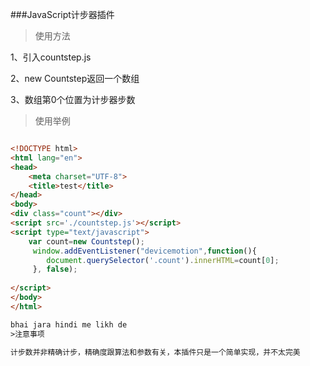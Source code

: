 ###JavaScript计步器插件


>使用方法

1、引入countstep.js

2、new Countstep返回一个数组

3、数组第0个位置为计步器步数

>使用举例

```html

<!DOCTYPE html>
<html lang="en">
<head>
	<meta charset="UTF-8">
	<title>test</title>
</head>
<body>
<div class="count"></div>
<script src='./countstep.js'></script>
<script type="text/javascript">
	var count=new Countstep();
	 window.addEventListener("devicemotion",function(){
	 	document.querySelector('.count').innerHTML=count[0];
	 }, false); 
	
</script>	
</body>
</html>

bhai jara hindi me likh de
>注意事项

计步数并非精确计步，精确度跟算法和参数有关，本插件只是一个简单实现，并不太完美
